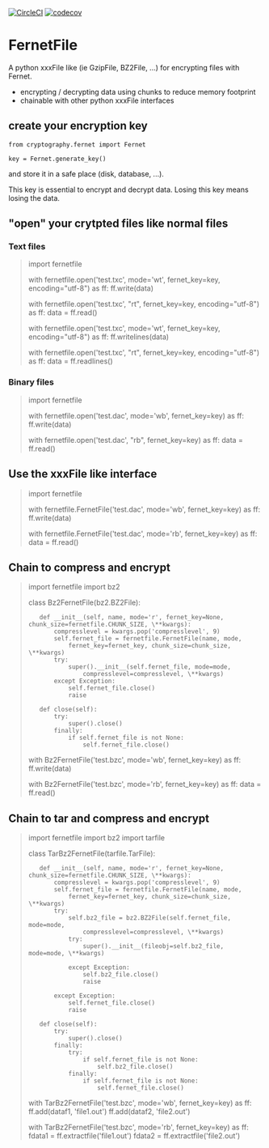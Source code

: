 [![CircleCI](https://dl.circleci.com/status-badge/img/gh/bibi21000/FernetFile/tree/main.svg?style=svg)](https://dl.circleci.com/status-badge/redirect/gh/bibi21000/FernetFile/tree/main)
[![codecov](https://codecov.io/gh/bibi21000/FernetFile/graph/badge.svg?token=4124GIOJAK)](https://codecov.io/gh/bibi21000/FernetFile)

# FernetFile
A python xxxFile like (ie GzipFile, BZ2File, ...) for encrypting files with Fernet.

 - encrypting / decrypting data using chunks to reduce memory footprint
 - chainable with other python xxxFile interfaces


## create your encryption key


    from cryptography.fernet import Fernet

    key = Fernet.generate_key()

and store it in a safe place (disk, database, ...).

This key is essential to encrypt and decrypt data.
Losing this key means losing the data.

## "open" your crytpted files like normal files

### Text files

>    import fernetfile
>
>    with fernetfile.open('test.txc', mode='wt', fernet_key=key, encoding="utf-8") as ff:
>        ff.write(data)
>
>    with fernetfile.open('test.txc', "rt", fernet_key=key, encoding="utf-8") as ff:
>        data = ff.read()
>
>    with fernetfile.open('test.txc', mode='wt', fernet_key=key, encoding="utf-8") as ff:
>        ff.writelines(data)
>
>    with fernetfile.open('test.txc', "rt", fernet_key=key, encoding="utf-8") as ff:
>        data = ff.readlines()

### Binary files

>    import fernetfile
>
>    with fernetfile.open('test.dac', mode='wb', fernet_key=key) as ff:
>        ff.write(data)
>
>    with fernetfile.open('test.dac', "rb", fernet_key=key) as ff:
>        data = ff.read()

## Use the xxxFile like interface

>    import fernetfile
>
>    with fernetfile.FernetFile('test.dac', mode='wb', fernet_key=key) as ff:
>        ff.write(data)
>
>    with fernetfile.FernetFile('test.dac', mode='rb', fernet_key=key) as ff:
>        data = ff.read()

## Chain to compress and encrypt

>    import fernetfile
>    import bz2
>
>    class Bz2FernetFile(bz2.BZ2File):
>
>        def __init__(self, name, mode='r', fernet_key=None, chunk_size=fernetfile.CHUNK_SIZE, \**kwargs):
>            compresslevel = kwargs.pop('compresslevel', 9)
>            self.fernet_file = fernetfile.FernetFile(name, mode,
>                fernet_key=fernet_key, chunk_size=chunk_size, \**kwargs)
>            try:
>                super().__init__(self.fernet_file, mode=mode,
>                    compresslevel=compresslevel, \**kwargs)
>            except Exception:
>                self.fernet_file.close()
>                raise
>
>        def close(self):
>            try:
>                super().close()
>            finally:
>                if self.fernet_file is not None:
>                    self.fernet_file.close()
>
>
>    with Bz2FernetFile('test.bzc', mode='wb', fernet_key=key) as ff:
>        ff.write(data)
>
>    with Bz2FernetFile('test.bzc', mode='rb', fernet_key=key) as ff:
>        data = ff.read()

## Chain to tar and compress and encrypt

>    import fernetfile
>    import bz2
>    import tarfile
>
>    class TarBz2FernetFile(tarfile.TarFile):
>
>        def __init__(self, name, mode='r', fernet_key=None, chunk_size=fernetfile.CHUNK_SIZE, \**kwargs):
>            compresslevel = kwargs.pop('compresslevel', 9)
>            self.fernet_file = fernetfile.FernetFile(name, mode,
>                fernet_key=fernet_key, chunk_size=chunk_size, \**kwargs)
>            try:
>                self.bz2_file = bz2.BZ2File(self.fernet_file, mode=mode,
>                    compresslevel=compresslevel, \**kwargs)
>                try:
>                    super().__init__(fileobj=self.bz2_file, mode=mode, \**kwargs)
>
>                except Exception:
>                    self.bz2_file.close()
>                    raise
>
>            except Exception:
>                self.fernet_file.close()
>                raise
>
>        def close(self):
>            try:
>                super().close()
>            finally:
>                try:
>                    if self.fernet_file is not None:
>                        self.bz2_file.close()
>                finally:
>                    if self.fernet_file is not None:
>                        self.fernet_file.close()
>
>
>    with TarBz2FernetFile('test.bzc', mode='wb', fernet_key=key) as ff:
>        ff.add(dataf1, 'file1.out')
>        ff.add(dataf2, 'file2.out')
>
>    with TarBz2FernetFile('test.bzc', mode='rb', fernet_key=key) as ff:
>        fdata1 = ff.extractfile('file1.out')
>        fdata2 = ff.extractfile('file2.out')

